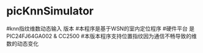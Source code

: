 # picKnnSimulator
#knn指纹维数动态输入 版本
#本程序是基于WSN的室内定位程序
#硬件平台 是PIC24FJ64GA002 & CC2500
#本版本程序支持位置指纹因为通信不畅导致的维数的动态变化
